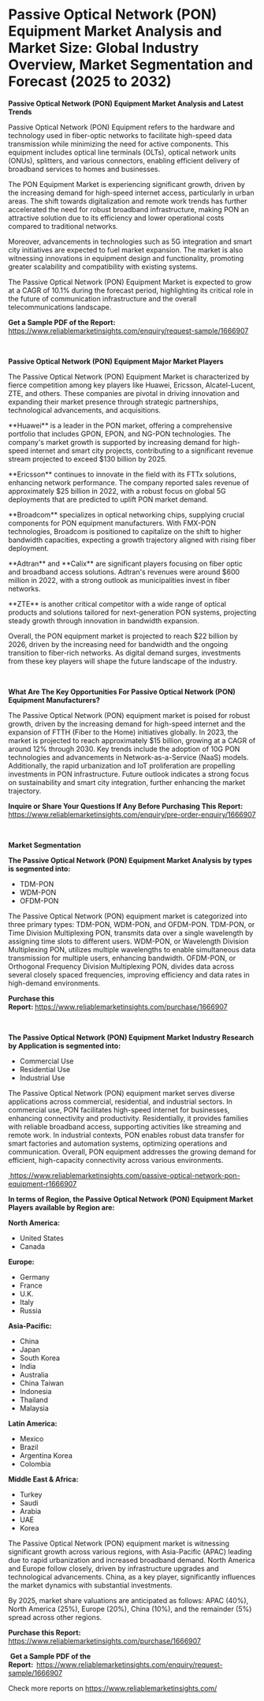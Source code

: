 <p><h1>Passive Optical Network (PON) Equipment Market Analysis and Market Size: Global Industry Overview, Market Segmentation and Forecast (2025 to 2032)</h1></p><p><strong>Passive Optical Network (PON) Equipment Market Analysis and Latest Trends</strong></p>
<p><p>Passive Optical Network (PON) Equipment refers to the hardware and technology used in fiber-optic networks to facilitate high-speed data transmission while minimizing the need for active components. This equipment includes optical line terminals (OLTs), optical network units (ONUs), splitters, and various connectors, enabling efficient delivery of broadband services to homes and businesses.</p><p>The PON Equipment Market is experiencing significant growth, driven by the increasing demand for high-speed internet access, particularly in urban areas. The shift towards digitalization and remote work trends has further accelerated the need for robust broadband infrastructure, making PON an attractive solution due to its efficiency and lower operational costs compared to traditional networks. </p><p>Moreover, advancements in technologies such as 5G integration and smart city initiatives are expected to fuel market expansion. The market is also witnessing innovations in equipment design and functionality, promoting greater scalability and compatibility with existing systems. </p><p>The Passive Optical Network (PON) Equipment Market is expected to grow at a CAGR of 10.1% during the forecast period, highlighting its critical role in the future of communication infrastructure and the overall telecommunications landscape.</p></p>
<p><strong>Get a Sample PDF of the Report:&nbsp;</strong> <a href="https://www.reliablemarketinsights.com/enquiry/request-sample/1666907?utm_campaign=2453&utm_medium=2&utm_source=Github&utm_content=ia&utm_term=15022025&utm_id=passive-optical-network-pon-equipment">https://www.reliablemarketinsights.com/enquiry/request-sample/1666907</a></p>
<p>&nbsp;</p>
<p><strong>Passive Optical Network (PON) Equipment Major Market Players</strong></p>
<p><p>The Passive Optical Network (PON) Equipment Market is characterized by fierce competition among key players like Huawei, Ericsson, Alcatel-Lucent, ZTE, and others. These companies are pivotal in driving innovation and expanding their market presence through strategic partnerships, technological advancements, and acquisitions.</p><p>**Huawei** is a leader in the PON market, offering a comprehensive portfolio that includes GPON, EPON, and NG-PON technologies. The company's market growth is supported by increasing demand for high-speed internet and smart city projects, contributing to a significant revenue stream projected to exceed $130 billion by 2025.</p><p>**Ericsson** continues to innovate in the field with its FTTx solutions, enhancing network performance. The company reported sales revenue of approximately $25 billion in 2022, with a robust focus on global 5G deployments that are predicted to uplift PON market demand.</p><p>**Broadcom** specializes in optical networking chips, supplying crucial components for PON equipment manufacturers. With FMX-PON technologies, Broadcom is positioned to capitalize on the shift to higher bandwidth capacities, expecting a growth trajectory aligned with rising fiber deployment.</p><p>**Adtran** and **Calix** are significant players focusing on fiber optic and broadband access solutions. Adtran's revenues were around $600 million in 2022, with a strong outlook as municipalities invest in fiber networks.</p><p>**ZTE** is another critical competitor with a wide range of optical products and solutions tailored for next-generation PON systems, projecting steady growth through innovation in bandwidth expansion.</p><p>Overall, the PON equipment market is projected to reach $22 billion by 2026, driven by the increasing need for bandwidth and the ongoing transition to fiber-rich networks. As digital demand surges, investments from these key players will shape the future landscape of the industry.</p></p>
<p>&nbsp;</p>
<p><strong>What Are The Key Opportunities For Passive Optical Network (PON) Equipment Manufacturers?</strong></p>
<p><p>The Passive Optical Network (PON) equipment market is poised for robust growth, driven by the increasing demand for high-speed internet and the expansion of FTTH (Fiber to the Home) initiatives globally. In 2023, the market is projected to reach approximately $15 billion, growing at a CAGR of around 12% through 2030. Key trends include the adoption of 10G PON technologies and advancements in Network-as-a-Service (NaaS) models. Additionally, the rapid urbanization and IoT proliferation are propelling investments in PON infrastructure. Future outlook indicates a strong focus on sustainability and smart city integration, further enhancing the market trajectory.</p></p>
<p><strong>Inquire or Share Your Questions If Any Before Purchasing This Report:</strong> <a href="https://www.reliablemarketinsights.com/enquiry/pre-order-enquiry/1666907?utm_campaign=2453&utm_medium=2&utm_source=Github&utm_content=ia&utm_term=15022025&utm_id=passive-optical-network-pon-equipment">https://www.reliablemarketinsights.com/enquiry/pre-order-enquiry/1666907</a></p>
<p>&nbsp;</p>
<p><strong>Market Segmentation</strong></p>
<p><strong>The Passive Optical Network (PON) Equipment Market Analysis by types is segmented into:</strong></p>
<p><ul><li>TDM-PON</li><li>WDM-PON</li><li>OFDM-PON</li></ul></p>
<p><p>The Passive Optical Network (PON) equipment market is categorized into three primary types: TDM-PON, WDM-PON, and OFDM-PON. TDM-PON, or Time Division Multiplexing PON, transmits data over a single wavelength by assigning time slots to different users. WDM-PON, or Wavelength Division Multiplexing PON, utilizes multiple wavelengths to enable simultaneous data transmission for multiple users, enhancing bandwidth. OFDM-PON, or Orthogonal Frequency Division Multiplexing PON, divides data across several closely spaced frequencies, improving efficiency and data rates in high-demand environments.</p></p>
<p><strong>Purchase this Report:&nbsp;</strong><a href="https://www.reliablemarketinsights.com/purchase/1666907?utm_campaign=2453&utm_medium=2&utm_source=Github&utm_content=ia&utm_term=15022025&utm_id=passive-optical-network-pon-equipment">https://www.reliablemarketinsights.com/purchase/1666907</a></p>
<p>&nbsp;</p>
<p><strong>The Passive Optical Network (PON) Equipment Market Industry Research by Application is segmented into:</strong></p>
<p><ul><li>Commercial Use</li><li>Residential Use</li><li>Industrial Use</li></ul></p>
<p><p>The Passive Optical Network (PON) equipment market serves diverse applications across commercial, residential, and industrial sectors. In commercial use, PON facilitates high-speed internet for businesses, enhancing connectivity and productivity. Residentially, it provides families with reliable broadband access, supporting activities like streaming and remote work. In industrial contexts, PON enables robust data transfer for smart factories and automation systems, optimizing operations and communication. Overall, PON equipment addresses the growing demand for efficient, high-capacity connectivity across various environments.</p></p>
<p><a href="https://www.reliablemarketinsights.com/passive-optical-network-pon-equipment-r1666907?utm_campaign=2453&utm_medium=2&utm_source=Github&utm_content=ia&utm_term=15022025&utm_id=passive-optical-network-pon-equipment">&nbsp;https://www.reliablemarketinsights.com/passive-optical-network-pon-equipment-r1666907</a></p>
<p><strong>In terms of Region, the Passive Optical Network (PON) Equipment Market Players available by Region are:</strong></p>
<p>
    <p> <strong> North America: </strong>
        <ul>
            <li>United States</li>
            <li>Canada</li>
        </ul>
        </p> 
    <p> <strong> Europe: </strong>
        <ul>
            <li>Germany</li>
            <li>France</li>
            <li>U.K.</li>
            <li>Italy</li>
            <li>Russia</li>
        </ul>
        </p> 
    <p> <strong> Asia-Pacific: </strong>
        <ul>
            <li>China</li>
            <li>Japan</li>
            <li>South Korea</li>
            <li>India</li>
            <li>Australia</li>
            <li>China Taiwan</li>
            <li>Indonesia</li>
            <li>Thailand</li>
            <li>Malaysia</li>
        </ul>
        </p> 
    <p> <strong> Latin America: </strong>
        <ul>
            <li>Mexico</li>
            <li>Brazil</li>
            <li>Argentina Korea</li>
            <li>Colombia</li>
        </ul>
        </p> 
    <p> <strong> Middle East & Africa: </strong>
        <ul>
            <li>Turkey</li>
            <li>Saudi</li>
            <li>Arabia</li>
            <li>UAE</li>
            <li>Korea</li>
        </ul>
    </p>
    </p>
<p><p>The Passive Optical Network (PON) equipment market is witnessing significant growth across various regions, with Asia-Pacific (APAC) leading due to rapid urbanization and increased broadband demand. North America and Europe follow closely, driven by infrastructure upgrades and technological advancements. China, as a key player, significantly influences the market dynamics with substantial investments. </p><p>By 2025, market share valuations are anticipated as follows: APAC (40%), North America (25%), Europe (20%), China (10%), and the remainder (5%) spread across other regions.</p></p>
<p><strong>Purchase this Report: </strong><a href="https://www.reliablemarketinsights.com/purchase/1666907?utm_campaign=2453&utm_medium=2&utm_source=Github&utm_content=ia&utm_term=15022025&utm_id=passive-optical-network-pon-equipment">https://www.reliablemarketinsights.com/purchase/1666907</a></p>
<p>&nbsp;<strong>Get a Sample PDF of the Report:&nbsp;&nbsp;</strong><a href="https://www.reliablemarketinsights.com/enquiry/request-sample/1666907?utm_campaign=2453&utm_medium=2&utm_source=Github&utm_content=ia&utm_term=15022025&utm_id=passive-optical-network-pon-equipment">https://www.reliablemarketinsights.com/enquiry/request-sample/1666907</a></p>
<p><strong></strong></p>
<p>Check more reports on <a href="https://www.reliablemarketinsights.com/?utm_campaign=2453&utm_medium=2&utm_source=Github&utm_content=ia&utm_term=15022025&utm_id=passive-optical-network-pon-equipment">https://www.reliablemarketinsights.com/</a></p>